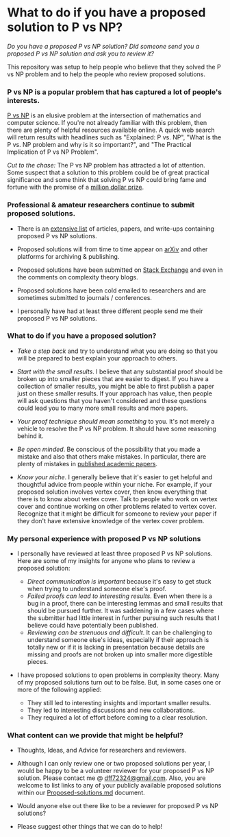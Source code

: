 # What to do if you have a proposed solution to P vs NP? 

*Do you have a proposed P vs NP solution?  Did someone send you a proposed P vs NP solution and ask you to review it?*

This repository was setup to help people who believe that they solved the P vs NP problem and to help the people who review proposed solutions.

### P vs NP is a popular problem that has captured a lot of people's interests.

[P vs NP](https://en.wikipedia.org/wiki/P_versus_NP_problem) is an elusive problem at the intersection of mathematics and computer science.  If you're not already familiar with this problem, then there are plenty of helpful resources available online.  A quick web search will return results with headlines such as "Explained: P vs. NP", "What is the P vs. NP problem and why is it so important?", and "The Practical Implication of P vs NP Problem".

*Cut to the chase:* The P vs NP problem has attracted a lot of attention.  Some suspect that a solution to this problem could be of great practical significance and some think that solving P vs NP could bring fame and fortune with the promise of a [million dollar prize](http://www.claymath.org/millennium-problems/p-vs-np-problem).

### Professional & amateur researchers continue to submit proposed solutions.

- There is an [extensive list](https://www.win.tue.nl/~gwoegi/P-versus-NP.htm) of articles, papers, and write-ups containing proposed P vs NP solutions.

- Proposed solutions will from time to time appear on [arXiv](https://arxiv.org/) and other platforms for archiving & publishing.

- Proposed solutions have been submitted on [Stack Exchange](https://cstheory.stackexchange.com/) and even in the comments on complexity theory blogs.

- Proposed solutions have been cold emailed to researchers and are sometimes submitted to journals / conferences.

- I personally have had at least three different people send me their proposed P vs NP solutions.

### What to do if you have a proposed solution?

- *Take a step back* and try to understand what you are doing so that you will be prepared to best explain your approach to others.

- *Start with the small results*.  I believe that any substantial proof should be broken up into smaller pieces that are easier to digest.  If you have a collection of smaller results, you might be able to first publish a paper just on these smaller results.  If your approach has value, then people will ask questions that you haven't considered and these questions could lead you to many more small results and more papers.

- *Your proof technique should mean something* to you.  It's not merely a vehicle to resolve the P vs NP problem.  It should have some reasoning behind it.

- *Be open minded*.  Be conscious of the possibility that you made a mistake and also that others make mistakes.  In particular, there are plenty of mistakes in [published academic papers](https://academia.stackexchange.com/questions/48224/how-common-is-it-for-a-paper-to-be-wrong).

- *Know your niche*.  I generally believe that it's easier to get helpful and thoughtful advice from people within your niche.  For example, if your proposed solution involves vertex cover, then know everything that there is to know about vertex cover.  Talk to people who work on vertex cover and continue working on other problems related to vertex cover.  Recognize that it might be difficult for someone to review your paper if they don't have extensive knowledge of the vertex cover problem.
        
### My personal experience with proposed P vs NP solutions

- I personally have reviewed at least three proposed P vs NP solutions.  Here are some of my insights for anyone who plans to review a proposed solution:
  - *Direct communication is important* because it's easy to get stuck when trying to understand someone else's proof.
  - *Failed proofs can lead to interesting results*.  Even when there is a bug in a proof, there can be interesting lemmas and small results that should be pursued further.  It was saddening in a few cases where the submitter had little interest in further pursuing such results that I believe could have potentially been published.
  - *Reviewing can be strenuous and difficult*.  It can be challenging to understand someone else's ideas, especially if their approach is totally new or if it is lacking in presentation because details are missing and proofs are not broken up into smaller more digestible pieces.

- I have proposed solutions to open problems in complexity theory.  Many of my proposed solutions turn out to be false.  But, in some cases one or more of the following applied:
  - They still led to interesting insights and important smaller results.
  - They led to interesting discussions and new collaborations.
  - They required a lot of effort before coming to a clear resolution.
  
<!---
- Several complexity theorists that I have communicated with have expressed to me that they receive proposed P vs NP solutions for review. I once had the privileged to have lunch across from [Stephen Cook](https://en.wikipedia.org/wiki/Stephen_Cook) at a research forum.  He confirmed to me that he has received many proposed P vs NP solutions over the years.

### What is the purpose of this repository?

- This repo is meant to be a resource for people who work on the P vs NP problem.

- This repo is only helpful if people use it and contribute to it.  All are welcome to share ideas and get involved.

- This repo contains some personal opinions and the content is subject to change over time.  Please be respectful and if you have any issues with the content, please feel free to create an issue or submit a pull request.

-->

### What content can we provide that might be helpful?

- Thoughts, Ideas, and Advice for researchers and reviewers.

- Although I can only review one or two proposed solutions per year, I would be happy to be a volunteer reviewer for your proposed P vs NP solution.  Please contact me @ [dff72324@gmail.com](mailto:dff72324@gmail.com).  Also, you are welcome to list links to any of your publicly available proposed solutions within our [Proposed-solutions.md](https://github.com/MichaelWehar/P-vs-NP-Community/blob/master/Proposed-solutions.md) document.

- Would anyone else out there like to be a reviewer for proposed P vs NP solutions?

- Please suggest other things that we can do to help!
